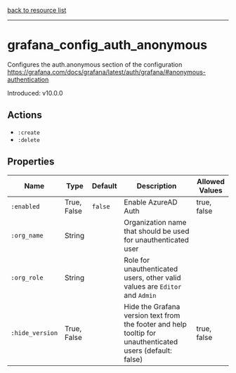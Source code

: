 [back to resource list](https://github.com/sous-chefs/grafana#resources)

---

# grafana_config_auth_anonymous

Configures the auth.anonymous section of the configuration <https://grafana.com/docs/grafana/latest/auth/grafana/#anonymous-authentication>

Introduced: v10.0.0

## Actions

- `:create`
- `:delete`

## Properties

| Name            | Type        | Default | Description                                                                                               | Allowed Values |
| --------------- | ----------- | ------- | --------------------------------------------------------------------------------------------------------- | -------------- |
| `:enabled`      | True, False | `false` | Enable AzureAD Auth                                                                                       | true, false    |
| `:org_name`     | String      |         | Organization name that should be used for unauthenticated user                                            |                |
| `:org_role`     | String      |         | Role for unauthenticated users, other valid values are `Editor` and `Admin`                               |                |
| `:hide_version` | True, False |         | Hide the Grafana version text from the footer and help tooltip for unauthenticated users (default: false) | true, false    |
